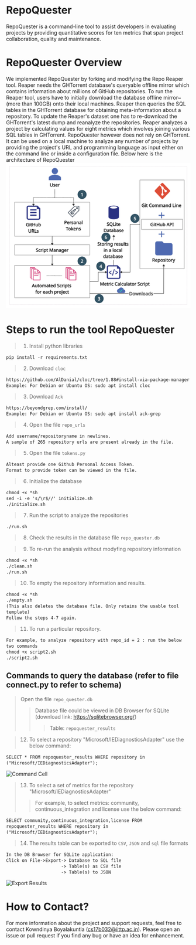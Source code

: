 # RepoQuester
RepoQuester is a command-line tool to assist developers in evaluating projects by providing quantitative scores for ten metrics that span project collaboration, quality and maintenance. 

# RepoQuester Overview 
We implemented RepoQuester by forking and modifying the Repo Reaper tool.
Reaper needs the GHTorrent database's queryable offline mirror which contains information about millions of GitHub repositories. To run the Reaper tool, users have to initially download the database offline mirror~(more than 100GB) onto their local machines.
Reaper then queries the SQL tables in the GHTorrent database for obtaining meta-information about a repository.
To update the Reaper's dataset one has to re-download the GHTorrent's latest dump and reanalyze the repositories.
Reaper analyzes a project by calculating values for eight metrics which involves joining various SQL tables in GHTorrent.
RepoQuester however does not rely on GHTorrent. 
It can be used on a local machine to analyze any number of projects by providing the project's URL and programming language as input either on the command line or inside a configuration file.
Below here is the architecture of RepoQuester
![Image](https://github.com/Kowndinya2000/repoquester/blob/master/Architecture.png)
# Steps to run the tool RepoQuester
> 1. Install python libraries
````
pip install -r requirements.txt
````
> 2. Download ```cloc```
````
https://github.com/AlDanial/cloc/tree/1.88#install-via-package-manager
Example: For Debian or Ubuntu OS: sudo apt install cloc
````
> 3. Download ```Ack```
```
https://beyondgrep.com/install/
Example: For Debian or Ubuntu OS: sudo apt install ack-grep 
```
> 4. Open the file ```repo_urls``` 
````
Add username/repositoryname in newlines. 
A sample of 265 repository urls are present already in the file.
````
> 5. Open the file ```tokens.py``` 
````
Alteast provide one Github Personal Access Token. 
Format to provide token can be viewed in the file.
````
> 6. Initialize the database
````
chmod +x *sh
sed -i -e 's/\r$//' initialize.sh
./initialize.sh
````
> 7. Run the script to analyze the repositories
````
./run.sh
````
> 8. Check the results in the database file ```repo_quester.db```

> 9. To re-run the analysis without modyfing repository information
````
chmod +x *sh
./clean.sh
./run.sh
````
> 10. To empty the repository information and results.
````
chmod +x *sh
./empty.sh
(This also deletes the database file. Only retains the usable tool template)
Follow the steps 4-7 again.  
````
> 11. To run a particular repository.
````
For example, to analyze repository with repo_id = 2 : run the below two commands
chmod +x script2.sh
./script2.sh
````
## Commands to query the database (refer to file connect.py to refer to schema)
> Open the file ```repo_quester.db``` 
>> Database file could be viewed in DB Browser for SQLite (download link: https://sqlitebrowser.org/)
>>> Table: ```repoquester_results```

> 12. To select a repository "Microsoft/IEDiagnosticsAdapter" use the below command: 
````
SELECT * FROM repoquester_results WHERE repository in ("Microsoft/IEDiagnosticsAdapter");
````
![Command Cell](https://kowndinya2000.github.io/repo-quester-resources.github.io/sql_command_cell.png)

> 13. To select a set of metrics for the repository "Microsoft/IEDiagnosticsAdapter" 
>> For example, to select metrics: community, continuous_integration and license use the below command:
````
SELECT community,continuous_integration,license FROM repoquester_results WHERE repository in ("Microsoft/IEDiagnosticsAdapter");
````
> 14. The results table can be exported to ```CSV```, ```JSON``` and ```sql``` file formats 
````
In the DB Browser for SQLite application:
Click on File->Export-> Database to SQL file
                     -> Table(s) as CSV file
                     -> Table(s) to JSON
````
![Export Results](https://kowndinya2000.github.io/repo-quester-resources.github.io/export2.png)

# How to Contact?
For more information about the project and support requests, feel free to contact Kowndinya Boyalakuntla (cs17b032@iittp.ac.in). Please open an issue or pull request if you find any bug or have an idea for enhancement. 

